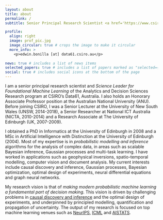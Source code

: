 ```yaml
---
layout: about
title: about
permalink: /
subtitle: Senior Principal Research Scientist <a href='https://www.csiro.au'>CSIRO</a>.

profile:
  align: right
  image: prof_pic.jpg
  image_circular: true # crops the image to make it circular
  more_info: >
    <p>edwin.bonilla [at] data61.csiro.au</p>
 
news: true # includes a list of news items
selected_papers: true # includes a list of papers marked as "selected={true}"
social: true # includes social icons at the bottom of the page
---
```


I am a senior principal research scientist and _Science Leader for Foundational Machine Learning_ of the Analytics and Decision Sciences Research program at CSIRO’s Data61, Australia. I also holds an Honorary Associate Professor position at the Australian National University (ANU). Before joining CSIRO, I was a Senior Lecturer at the University of New South Wales (UNSW, 2014-2018), a Senior Researcher at National ICT Australia (NICTA, 2010-2014) and a Research Associate at The University of Edinburgh (UK, 2007-2009). 

I obtained a PhD in Informatics at the University of Edinburgh in 2008 and a MSc in Artificial Intelligence with Distinction at the University of Edinburgh (2004). Most of my expertise is in _probabilistic modelling and inference_ algorithms for the analysis of complex data, in areas such as scalable Bayesian inference, Gaussian processes and multi-task learning.  I have worked in applications such as geophysical inversions, spatio-temporal modelling, computer vision and document analysis. My current interests include causal discovery and inference, Gaussian processes, Bayesian optimization, optimal design of experiments, neural differential equations and graph neural networks.

My research vision is that of _making modern probabilistic machine learning a fundamental part of decision making_. This vision is driven by challenging problems in [causal discovery and inference](https://research.csiro.au/ai4m/causal-inference-in-complex-multiscale-systems/) and the optimal design of experiments, and underpinned by principled modelling, quantification and propagation of uncertainty. The output of my research is focused on top machine learning venues such as [NeurIPS](https://neurips.cc/), [ICML](https://icml.cc/) and [AISTATS](https://aistats.org/). 

<!-- 
Write your biography here. Tell the world about yourself. Link to your favorite [subreddit](http://reddit.com). You can put a picture in, too. The code is already in, just name your picture `prof_pic.jpg` and put it in the `img/` folder.

Put your address / P.O. box / other info right below your picture. You can also disable any of these elements by editing `profile` property of the YAML header of your `_pages/about.md`. Edit `_bibliography/papers.bib` and Jekyll will render your [publications page](/al-folio/publications/) automatically.

Link to your social media connections, too. This theme is set up to use [Font Awesome icons](https://fontawesome.com/) and [Academicons](https://jpswalsh.github.io/academicons/), like the ones below. Add your Facebook, Twitter, LinkedIn, Google Scholar, or just disable all of them.
-->
